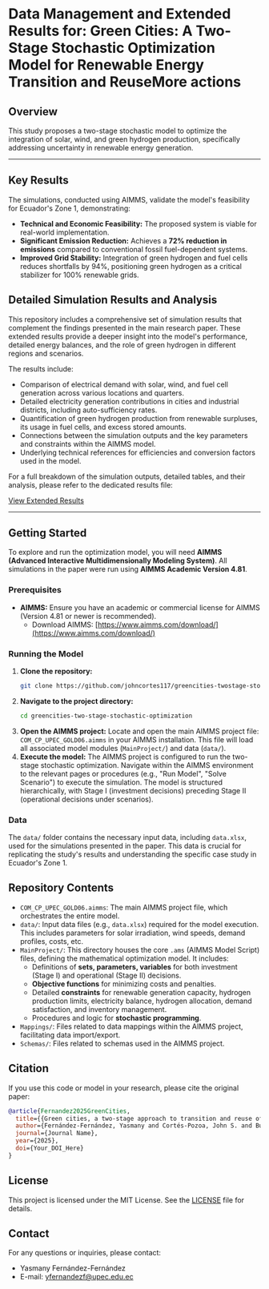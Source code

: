 # Data Management and Extended Results for: Green Cities: A Two-Stage Stochastic Optimization Model for Renewable Energy Transition and ReuseMore actions

## Overview

This study proposes a two-stage stochastic model to optimize the integration of solar, wind, and green hydrogen production, specifically addressing uncertainty in renewable energy generation.

---

## Key Results

The simulations, conducted using AIMMS, validate the model's feasibility for Ecuador's Zone 1, demonstrating:

*   **Technical and Economic Feasibility:** The proposed system is viable for real-world implementation.
*   **Significant Emission Reduction:** Achieves a **72% reduction in emissions** compared to conventional fossil fuel-dependent systems.
*   **Improved Grid Stability:** Integration of green hydrogen and fuel cells reduces shortfalls by 94%, positioning green hydrogen as a critical stabilizer for 100% renewable grids.

## Detailed Simulation Results and Analysis

This repository includes a comprehensive set of simulation results that complement the findings presented in the main research paper. These extended results provide a deeper insight into the model's performance, detailed energy balances, and the role of green hydrogen in different regions and scenarios.

The results include:

*   Comparison of electrical demand with solar, wind, and fuel cell generation across various locations and quarters.
*   Detailed electricity generation contributions in cities and industrial districts, including auto-sufficiency rates.
*   Quantification of green hydrogen production from renewable surpluses, its usage in fuel cells, and excess stored amounts.
*   Connections between the simulation outputs and the key parameters and constraints within the AIMMS model.
*   Underlying technical references for efficiencies and conversion factors used in the model.

For a full breakdown of the simulation outputs, detailed tables, and their analysis, please refer to the dedicated results file:

[View Extended Results](RESULTS.md)

---

## Getting Started

To explore and run the optimization model, you will need **AIMMS (Advanced Interactive Multidimensionally Modeling System)**. All simulations in the paper were run using **AIMMS Academic Version 4.81**.

### Prerequisites

* **AIMMS:** Ensure you have an academic or commercial license for AIMMS (Version 4.81 or newer is recommended).
    * Download AIMMS: [https://www.aimms.com/download/](https://www.aimms.com/download/)

### Running the Model

1.  **Clone the repository:**
    ```bash
    git clone https://github.com/johncortes117/greencities-twostage-stochastic-optimization.git
    ```
2.  **Navigate to the project directory:**
    ```bash
    cd greencities-two-stage-stochastic-optimization
    ```
3.  **Open the AIMMS project:** Locate and open the main AIMMS project file: `COM_CP_UPEC_GOLD06.aimms` in your AIMMS installation. This file will load all associated model modules (`MainProject/`) and data (`data/`).
4.  **Execute the model:** The AIMMS project is configured to run the two-stage stochastic optimization. Navigate within the AIMMS environment to the relevant pages or procedures (e.g., "Run Model", "Solve Scenario") to execute the simulation. The model is structured hierarchically, with Stage I (investment decisions) preceding Stage II (operational decisions under scenarios).

### Data

The `data/` folder contains the necessary input data, including `data.xlsx`, used for the simulations presented in the paper. This data is crucial for replicating the study's results and understanding the specific case study in Ecuador's Zone 1.

## Repository Contents

* `COM_CP_UPEC_GOLD06.aimms`: The main AIMMS project file, which orchestrates the entire model.
* `data/`: Input data files (e.g., `data.xlsx`) required for the model execution. This includes parameters for solar irradiation, wind speeds, demand profiles, costs, etc.
* `MainProject/`: This directory houses the core `.ams` (AIMMS Model Script) files, defining the mathematical optimization model. It includes:
    * Definitions of **sets, parameters, variables** for both investment (Stage I) and operational (Stage II) decisions.
    * **Objective functions** for minimizing costs and penalties.
    * Detailed **constraints** for renewable generation capacity, hydrogen production limits, electricity balance, hydrogen allocation, demand satisfaction, and inventory management.
    * Procedures and logic for **stochastic programming**.
* `Mappings/`: Files related to data mappings within the AIMMS project, facilitating data import/export.
* `Schemas/`: Files related to schemas used in the AIMMS project.

## Citation

If you use this code or model in your research, please cite the original paper:

```bibtex
@article{Fernandez2025GreenCities,
  title={{Green cities, a two-stage approach to transition and reuse of renewable energies in developing regions}},
  author={Fernández-Fernández, Yasmany and Cortés-Pozoa, John S. and Burbano-Pullesa, Marcos R. and Bolaños-Yara},
  journal={Journal Name},
  year={2025},
  doi={Your_DOI_Here}
}
```

## License
This project is licensed under the MIT License. See the [LICENSE](LICENSE) file for details.

## Contact
For any questions or inquiries, please contact:
- Yasmany Fernández-Fernández
- E-mail: yfernandezf@upec.edu.ec